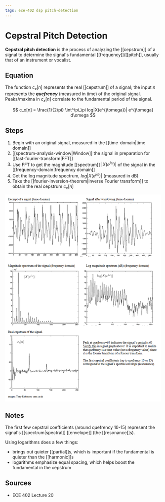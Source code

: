 ```yaml
---
tags: ece-402 dsp pitch-detection
---
```


# Cepstral Pitch Detection

**Cepstral pitch detection** is the process of analyzing the [[cepstrum]] of a signal to determine the signal's fundamental [[frequency]]/[[pitch]], usually that of an instrument or vocalist.

## Equation

The function $c_x[n]$ represents the real [[cepstrum]] of a signal; the input $n$ represents the **_quefrency_** (measured in time) of the original signal. Peaks/maxima in $c_x[n]$ correlate to the fundamental period of the signal.

$$
c_x[n] = \frac{1}{2\pi} \int^\pi_\pi log|X(e^{j\omega})| e^{j\omega} d\omega
$$

## Steps

1. Begin with an original signal, measured in the [[time-domain|time domain]]
2. [[spectrum-analysis-window|Window]] the signal in preparation for [[fast-fourier-transform|FFT]]
3. Use FFT to get the magnitude [[spectrum]] $|X(e^{j\omega})|$ of the signal in the [[frequency-domain|frequency domain]]
4. Get the log magnitude spectrum, $log|X(e^{j\omega})|$ (measured in dB)
5. Take the [[fourier-inversion-theorem|inverse Fourier transform]] to obtain the real cepstrum $c_x[n]$

![Cepstral pitch detection graphs](../attachments/cepstral-pitch-detection-graphs.png)

## Notes

The first few cepstral coefficients (around quefrency 10-15) represent the signal's [[spectrum|spectral]] [[envelope]] (the [[resonance]]s).

Using logarithms does a few things:

- brings out quieter [[partial]]s, which is important if the fundamental is quieter than the [[harmonic]]s
- logarithms emphasize equal spacing, which helps boost the fundamental in the cepstrum

## Sources

- ECE 402 Lecture 20
